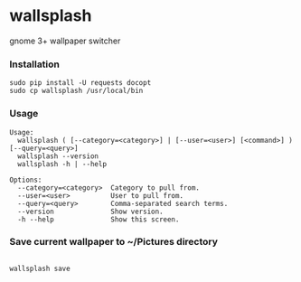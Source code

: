 # wallsplash
gnome 3+ wallpaper switcher

### Installation
```
sudo pip install -U requests docopt
sudo cp wallsplash /usr/local/bin
```

### Usage
```
Usage:
  wallsplash ( [--category=<category>] | [--user=<user>] [<command>] ) [--query=<query>]
  wallsplash --version
  wallsplash -h | --help

Options:
  --category=<category>  Category to pull from.
  --user=<user>          User to pull from.
  --query=<query>        Comma-separated search terms.
  --version              Show version.
  -h --help              Show this screen.
```

### Save current wallpaper to ~/Pictures directory

```

wallsplash save

```